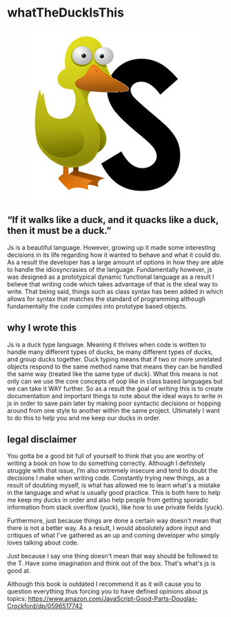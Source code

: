 # whatTheDuckIsThis

<p align="center">
  <img src="./images/duckscript.png" alt="WHAT THE DUCK"/>
</p>


## “If it walks like a duck, and it quacks like a duck, then it must be a duck.”
Js is a beautiful language. However, growing up it made some interesting decisions in its life regarding how it wanted to behave and what it could do. As a result the developer has a large amount of options in how they are able to handle the idiosyncrasies of the language. Fundamentally however, js was designed as a prototypical dynamic functional language as a result I believe that writing code which takes advantage of that is the ideal way to write. That being said, things such as class syntax has been added in which allows for syntax that matches the standard of programming although fundamentally the code compiles into prototype based objects.

## why I wrote this
Js is a duck type language. Meaning it thrives when code is written to handle many different types of ducks, be many different types of ducks, and group ducks together. Duck typing  means that if two or more unrelated objects respond to the same method name that means they can be handled the same way (treated like the same type of duck). What this means is not only can we use the core concepts of oop like in class based languages but we can take it WAY further. So as a result the goal of writing this is to create documentation and important things to note about the ideal ways to write in js in order to save pain later by making poor syntactic decisions or hopping around from one style to another within the same project. Ultimately I want to do this to help you and me keep our ducks in order.

## legal disclaimer
You gotta be a good bit full of yourself to think that you are worthy of writing a book on how to do something correctly. Although I definitely struggle with that issue, I’m also extremely insecure and tend to doubt the decisions I make when writing code. Constantly trying new things, as a result of doubting myself, is what has allowed me to learn what's a mistake in the language and what is usually good practice. This is both here to help me keep my ducks in order and also help people from getting sporadic information from stack overflow (yuck), like how to use private fields (yuck).

Furthermore, just because things are done a certain way doesn't mean that there is not a better way. As a result, I would absolutely adore input and critiques of what I've gathered as an up and coming developer who simply loves talking about code.

Just because I say one thing doesn't mean that way should be followed to the T. Have some imagination and think out of the box. That's what's js is good at.

Although this book is outdated I recommend it as it will cause you to question everything thus forcing you to have defined opinions about js topics:
https://www.amazon.com/JavaScript-Good-Parts-Douglas-Crockford/dp/0596517742
